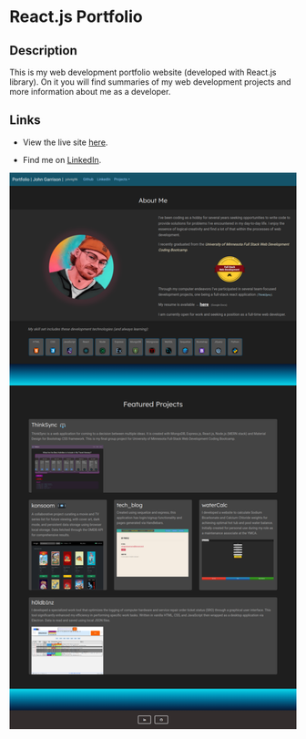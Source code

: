 # React.js Portfolio  
  
## Description  
  
This is my web development portfolio website (developed with React.js library).
On it you will find summaries of my web development projects and more information about me as a developer.  
  
## Links  
  
* View the live site [here](https://johntg96.netlify.app/).  
  
* Find me on [LinkedIn](https://www.linkedin.com/in/johntg96/).  
  
  
![website screenshot](./public/images/screenshot_react_portfolio.png)  